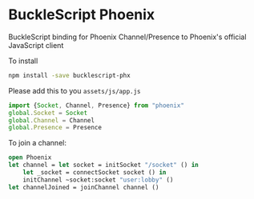 # BuckleScript Phoenix
BuckleScript binding for Phoenix Channel/Presence to Phoenix's official JavaScript client

To install

```bash
npm install -save bucklescript-phx
```

Please add this to you `assets/js/app.js`
```javascript
import {Socket, Channel, Presence} from "phoenix"
global.Socket = Socket
global.Channel = Channel
global.Presence = Presence
```

To join a channel:
```ocaml
open Phoenix
let channel = let socket = initSocket "/socket" () in
    let _socket = connectSocket socket () in
    initChannel ~socket:socket "user:lobby" ()
let channelJoined = joinChannel channel ()
```